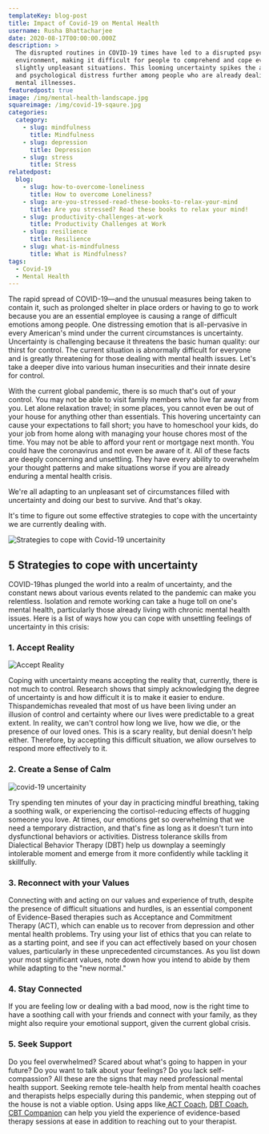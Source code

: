 ```yaml
---
templateKey: blog-post
title: Impact of Covid-19 on Mental Health
username: Rusha Bhattacharjee
date: 2020-08-17T00:00:00.000Z
description: >
  The disrupted routines in COVID-19 times have led to a disrupted psychosocial
  environment, making it difficult for people to comprehend and cope even with
  slightly unpleasant situations. This looming uncertainty spikes the anxiety
  and psychological distress further among people who are already dealing with
  mental illnesses.
featuredpost: true
image: /img/mental-health-landscape.jpg
squareimage: /img/covid-19-sqaure.jpg
categories:
  category:
    - slug: mindfulness
      title: Mindfulness
    - slug: depression
      title: Depression
    - slug: stress
      title: Stress
relatedpost:
  blog:
    - slug: how-to-overcome-loneliness
      title: How to overcome Loneliness?
    - slug: are-you-stressed-read-these-books-to-relax-your-mind
      title: Are you stressed? Read these books to relax your mind!
    - slug: productivity-challenges-at-work
      title: Productivity Challenges at Work
    - slug: resilience
      title: Resilience
    - slug: what-is-mindfulness
      title: What is Mindfulness?
tags:
  - Covid-19
  - Mental Health
---
```

<!--StartFragment-->

The rapid spread of COVID-19—and the unusual measures being taken to contain it, such as prolonged shelter in place orders or having to go to work because you are an essential employee is causing a range of difficult emotions among people. One distressing emotion that is all-pervasive in every American's mind under the current circumstances is uncertainty. Uncertainty is challenging because it threatens the basic human quality: our thirst for control. The current situation is abnormally difficult for everyone and is greatly threatening for those dealing with mental health issues. Let's take a deeper dive into various human insecurities and their innate desire for control.

With the current global pandemic, there is so much that's out of your control. You may not be able to visit family members who live far away from you. Let alone relaxation travel; in some places, you cannot even be out of your house for anything other than essentials. This hovering uncertainty can cause your expectations to fall short; you have to homeschool your kids, do your job from home along with managing your house chores most of the time. You may not be able to afford your rent or mortgage next month. You could have the coronavirus and not even be aware of it. All of these facts are deeply concerning and unsettling. They have every ability to overwhelm your thought patterns and make situations worse if you are already enduring a mental health crisis.

We're all adapting to an unpleasant set of circumstances filled with uncertainty and doing our best to survive. And that's okay.

It's time to figure out some effective strategies to cope with the uncertainty we are currently dealing with.

![ Strategies to cope with Covid-19 uncertainity](/img/stay-at-home.jpg " Strategies to cope with Covid-19 uncertainity")

<!--StartFragment-->

## 5 Strategies to cope with uncertainty

COVID-19has plunged the world into a realm of uncertainty, and the constant news about various events related to the pandemic can make you relentless. Isolation and remote working can take a huge toll on one's mental health, particularly those already living with chronic mental health issues. Here is a list of ways how you can cope with unsettling feelings of uncertainty in this crisis:

### 1. Accept Reality

![Accept Reality](/img/accept.jpg "Accept Reality")

Coping with uncertainty means accepting the reality that, currently, there is not much to control. Research shows that simply acknowledging the degree of uncertainty is and how difficult it is to make it easier to endure. Thispandemichas revealed that most of us have been living under an illusion of control and certainty where our lives were predictable to a great extent. In reality, we can't control how long we live, how we die, or the presence of our loved ones. This is a scary reality, but denial doesn't help either. Therefore, by accepting this difficult situation, we allow ourselves to respond more effectively to it.

<!--StartFragment-->

### 2. Create a Sense of Calm

![covid-19 uncertainity](/img/dont-give-up.jpg "don't give up")

Try spending ten minutes of your day in practicing mindful breathing, taking a soothing walk, or experiencing the cortisol-reducing effects of hugging someone you love. At times, our emotions get so overwhelming that we need a temporary distraction, and that's fine as long as it doesn't turn into dysfunctional behaviors or activities. Distress tolerance skills from Dialectical Behavior Therapy (DBT) help us downplay a seemingly intolerable moment and emerge from it more confidently while tackling it skillfully.

### 3. Reconnect with your Values

Connecting with and acting on our values and experience of truth, despite the presence of difficult situations and hurdles, is an essential component of Evidence-Based therapies such as Acceptance and Commitment Therapy (ACT), which can enable us to recover from depression and other mental health problems. Try using your list of ethics that you can relate to as a starting point, and see if you can act effectively based on your chosen values, particularly in these unprecedented circumstances. As you list down your most significant values, note down how you intend to abide by them while adapting to the "new normal."

### 4. Stay Connected

If you are feeling low or dealing with a bad mood, now is the right time to have a soothing call with your friends and connect with your family, as they might also require your emotional support, given the current global crisis.

### 5. Seek Support

Do you feel overwhelmed? Scared about what's going to happen in your future? Do you want to talk about your feelings? Do you lack self-compassion? All these are the signs that may need professional mental health support. Seeking remote tele-health help from mental health coaches and therapists helps especially during this pandemic, when stepping out of the house is not a viable option. Using apps like[ ACT Coach](https://www.swasth.co/act-coach/), [DBT Coach](https://www.swasth.co/dbt-coach/), [CBT Companion](https://www.swasth.co/cbt-companion/) can help you yield the experience of evidence-based therapy sessions at ease in addition to reaching out to your therapist.

<!--EndFragment-->

<!--EndFragment-->

<!--EndFragment-->